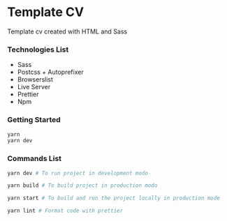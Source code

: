 # Template CV

Template cv created with HTML and Sass

### Technologies List

- Sass
- Postcss + Autoprefixer
- Browserslist
- Live Server
- Prettier
- Npm

### Getting Started

```sh
yarn
yarn dev
```

### Commands List

```sh
yarn dev # To run project in development modo

yarn build # To build project in production modo

yarn start # To build and run the project locally in production mode

yarn lint # Format code with prettier
```

